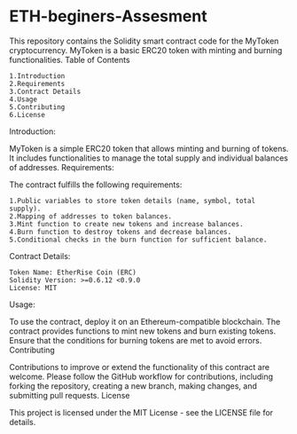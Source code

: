 # ETH-beginers-Assesment
This repository contains the Solidity smart contract code for the MyToken cryptocurrency. MyToken is a basic ERC20 token with minting and burning functionalities.
Table of Contents

    1.Introduction
    2.Requirements
    3.Contract Details
    4.Usage
    5.Contributing
    6.License

Introduction:

MyToken is a simple ERC20 token that allows minting and burning of tokens. It includes functionalities to manage the total supply and individual balances of addresses.
Requirements:

The contract fulfills the following requirements:

    1.Public variables to store token details (name, symbol, total supply).
    2.Mapping of addresses to token balances.
    3.Mint function to create new tokens and increase balances.
    4.Burn function to destroy tokens and decrease balances.
    5.Conditional checks in the burn function for sufficient balance.

Contract Details:

    Token Name: EtherRise Coin (ERC)
    Solidity Version: >=0.6.12 <0.9.0
    License: MIT

Usage:

To use the contract, deploy it on an Ethereum-compatible blockchain. The contract provides functions to mint new tokens and burn existing tokens. Ensure that the conditions for burning tokens are met to avoid errors.
Contributing

Contributions to improve or extend the functionality of this contract are welcome. Please follow the GitHub workflow for contributions, including forking the repository, creating a new branch, making changes, and submitting pull requests.
License

This project is licensed under the MIT License - see the LICENSE file for details.
